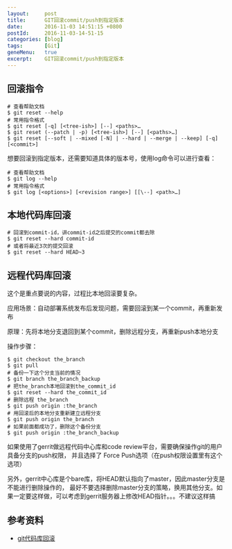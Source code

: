 ```yaml
---
layout:     post
title:      GIT回滚commit/push到指定版本
date:       2016-11-03 14:51:15 +0800
postId:     2016-11-03-14-51-15
categories: [blog]
tags:       [Git]
geneMenu:   true
excerpt:    GIT回滚commit/push到指定版本
---
```


## 回滚指令

```shell
# 查看帮助文档
$ git reset --help
# 常用指令格式
$ git reset [-q] [<tree-ish>] [--] <paths>…​
$ git reset (--patch | -p) [<tree-ish>] [--] [<paths>…​]
$ git reset [--soft | --mixed [-N] | --hard | --merge | --keep] [-q] [<commit>]
```

想要回滚到指定版本，还需要知道具体的版本号，使用log命令可以进行查看：

```shell
# 查看帮助文档
$ git log --help
# 常用指令格式
$ git log [<options>] [<revision range>] [[\--] <path>…​]
```

## 本地代码库回滚

```shell
# 回滚到commit-id，讲commit-id之后提交的commit都去除
$ git reset --hard commit-id
# 或者将最近3次的提交回滚
$ git reset --hard HEAD~3
```


 

## 远程代码库回滚

这个是重点要说的内容，过程比本地回滚要复杂。

应用场景：自动部署系统发布后发现问题，需要回滚到某一个commit，再重新发布

原理：先将本地分支退回到某个commit，删除远程分支，再重新push本地分支

操作步骤：

```shell
$ git checkout the_branch
$ git pull
# 备份一下这个分支当前的情况
$ git branch the_branch_backup
# 把the_branch本地回滚到the_commit_id
$ git reset --hard the_commit_id
# 删除远程 the_branch
$ git push origin :the_branch
# 用回滚后的本地分支重新建立远程分支
$ git push origin the_branch
# 如果前面都成功了，删除这个备份分支
$ git push origin :the_branch_backup
```

如果使用了gerrit做远程代码中心库和code review平台，需要确保操作git的用户具备分支的push权限，
并且选择了 Force Push选项（在push权限设置里有这个选项）

另外，gerrit中心库是个bare库，将HEAD默认指向了master，因此master分支是不能进行删除操作的，
最好不要选择删除master分支的策略，换用其他分支。如果一定要这样做，可以考虑到gerrit服务器上修改HEAD指针。。。不建议这样搞

## 参考资料

* [git代码库回滚](http://www.cnblogs.com/qualitysong/archive/2012/11/27/2791486.html)
